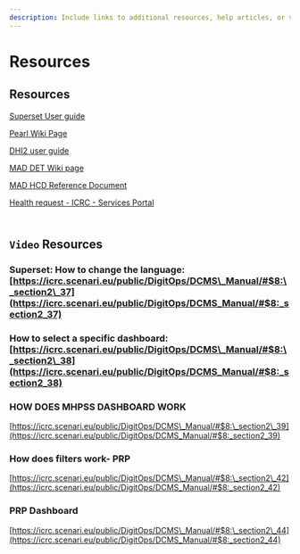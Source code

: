 ```yaml
---
description: Include links to additional resources, help articles, or videos.
---
```


# Resources

## Resources

[Superset User guide](https://icrc.scenari.eu/public/DigitOps/DCMS_Manual/#$8:_section2_36)

[Pearl Wiki Page](https://collab.ext.icrc.org/sites/TS_ASSIST/WIKIHealthUnit/Pages/Pearl.aspx)

&#x20;[DHI2 user guide](https://docs.dhis2.org/en/full/use/user-guides/dhis-core-version-236/dhis2-user-manual.html)

&#x20;[MAD DET Wiki page](https://collab.ext.icrc.org/sites/TS_ASSIST/WIKIHealthUnit/Pages/MAD%20DET.aspx)

&#x20;[MAD HCD Reference Document](https://collab.ext.icrc.org/sites/TS_ASSIST/activities/HEALTH/MADs/MAD_DET/Reference%20document%20MAD%20DET%20Eng_.pdf)

&#x20;[Health request - ICRC - Services Portal](https://smt.ext.icrc.org/esc?id=sc_cat_item\&sys_id=58ca0a0a6da5f9105040cd7540391b7f)

\
`Video` Resources
-----------------

### Superset: How to change the language: [https://icrc.scenari.eu/public/DigitOps/DCMS\_Manual/#$8:\_section2\_37](https://icrc.scenari.eu/public/DigitOps/DCMS_Manual/#$8:_section2_37)

### How to select a specific dashboard: [https://icrc.scenari.eu/public/DigitOps/DCMS\_Manual/#$8:\_section2\_38](https://icrc.scenari.eu/public/DigitOps/DCMS_Manual/#$8:_section2_38) 

### HOW DOES MHPSS DASHBOARD WORK

[https://icrc.scenari.eu/public/DigitOps/DCMS\_Manual/#$8:\_section2\_39](https://icrc.scenari.eu/public/DigitOps/DCMS_Manual/#$8:_section2_39)

### How does filters work- PRP

[https://icrc.scenari.eu/public/DigitOps/DCMS\_Manual/#$8:\_section2\_42](https://icrc.scenari.eu/public/DigitOps/DCMS_Manual/#$8:_section2_42)

### PRP Dashboard

[https://icrc.scenari.eu/public/DigitOps/DCMS\_Manual/#$8:\_section2\_44](https://icrc.scenari.eu/public/DigitOps/DCMS_Manual/#$8:_section2_44)

